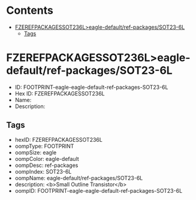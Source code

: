 



Contents
========

* [FZEREFPACKAGESSOT236L>eagle-default/ref-packages/SOT23-6L](#fzerefpackagessot236leagle-defaultref-packagessot23-6l)
	* [Tags](#tags)

# FZEREFPACKAGESSOT236L>eagle-default/ref-packages/SOT23-6L

- ID: FOOTPRINT-eagle-eagle-default-ref-packages-SOT23-6L
- Hex ID: FZEREFPACKAGESSOT236L
- Name: 
- Description: 

## Tags

- hexID: FZEREFPACKAGESSOT236L
- oompType: FOOTPRINT
- oompSize: eagle
- oompColor: eagle-default
- oompDesc: ref-packages
- oompIndex: SOT23-6L
- oompName: eagle-default/ref-packages/SOT23-6L
- description: &lt;b&gt;Small Outline Transistor&lt;/b&gt;
- oompID: FOOTPRINT-eagle-eagle-default-ref-packages-SOT23-6L
